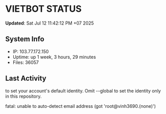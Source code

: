 # VIETBOT STATUS
**Updated**: Sat Jul 12 11:42:12 PM +07 2025

## System Info
- IP: 103.77.172.150
- Uptime: up 1 week, 3 hours, 29 minutes
- Files: 36057

## Last Activity

to set your account's default identity.
Omit --global to set the identity only in this repository.

fatal: unable to auto-detect email address (got 'root@vinh3690.(none)')

